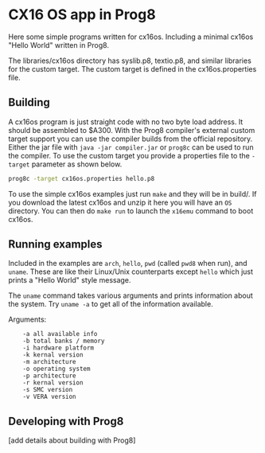 # CX16 OS app in Prog8

Here some simple programs written for cx16os.  Including a minimal
cx16os "Hello World" written in Prog8.

The libraries/cx16os directory has syslib.p8, textio.p8, and similar libraries
for the custom target.  The custom target is defined in the cx16os.properties file.

## Building

A cx16os program is just straight code with no two byte load address.  It should
be assembled to $A300.  With the Prog8 compiler's external custom target support
you can use the compiler builds from the official repository.  Either the jar file
with `java -jar compiler.jar` or `prog8c` can be used to run the compiler.
To use the custom target you provide a properties file to the `-target` parameter
as shown below.

```bash
prog8c -target cx16os.properties hello.p8
```

To use the simple cx16os examples just run `make` and they will be in build/.
If you download the latest cx16os and unzip it here you will have an `OS` directory.
You can then do `make run` to launch the `x16emu` command to boot cx16os.

## Running examples

Included in the examples are `arch`, `hello`, `pwd` (called `pwd8` when run), and `uname`.
These are like their Linux/Unix counterparts except `hello` which just prints a "Hello World" style
message.

The `uname` command takes various arguments and prints information about the system.  Try `uname -a` to get all of the information available.

Arguments:
```
    -a all available info
    -b total banks / memory
    -i hardware platform
    -k kernal version
    -m architecture
    -o operating system
    -p architecture
    -r kernal version
    -s SMC version
    -v VERA version
```

## Developing with Prog8

[add details about building with Prog8]

